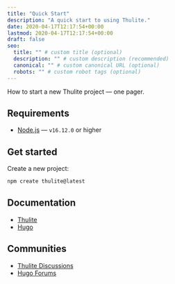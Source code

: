 ```yaml
---
title: "Quick Start"
description: "A quick start to using Thulite."
date: 2020-04-17T12:17:54+00:00
lastmod: 2020-04-17T12:17:54+00:00
draft: false
seo:
  title: "" # custom title (optional)
  description: "" # custom description (recommended)
  canonical: "" # custom canonical URL (optional)
  robots: "" # custom robot tags (optional)
---
```


How to start a new Thulite project — one pager.

## Requirements

- [Node.js](https://nodejs.org/) — `v16.12.0` or higher

## Get started

Create a new project:

```bash
npm create thulite@latest
```

## Documentation

- [Thulite](https://docs.thulite.io/getting-started/)
- [Hugo](https://gohugo.io/documentation/)

## Communities

- [Thulite Discussions](https://github.com/thuliteio/thulite/discussions)
- [Hugo Forums](https://discourse.gohugo.io/)
